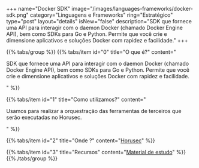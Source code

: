 +++
name="Docker SDK"
image="/images/languages-frameworks/docker-sdk.png"
category="Linguagens e Frameworks"
ring="Estratégico"
type="post"
layout="details"
isNew="false"
description="SDK que fornece uma API para interagir com o daemon Docker (chamado Docker Engine API), bem como SDKs para Go e Python. Permite que você crie e dimensione aplicativos e soluções Docker com rapidez e facilidade."
+++

{{% tabs/group %}}
  {{% tabs/item id="0" title="O que é?" content="<p>SDK que fornece uma API para interagir com o daemon Docker (chamado Docker Engine API), bem como SDKs para Go e Python. Permite que você crie e dimensione aplicativos e soluções Docker com rapidez e facilidade.</p>" %}}

  {{% tabs/item id="1" title="Como utilizamos?" content="<p>Usamos para realizar a orquestração das ferramentas de terceiros que serão executadas no Horusec.</p>" %}}

  {{% tabs/item id="2" title="Onde ?" content="<a href='https://horusec.io/' target='_blank'>Horusec</a>" %}}

  {{% tabs/item id="3" title="Recursos" content="<a href='https://docs.docker.com/engine/api/sdk/' target='_blank'>Material de estudo</a>" %}}
{{% /tabs/group %}}
